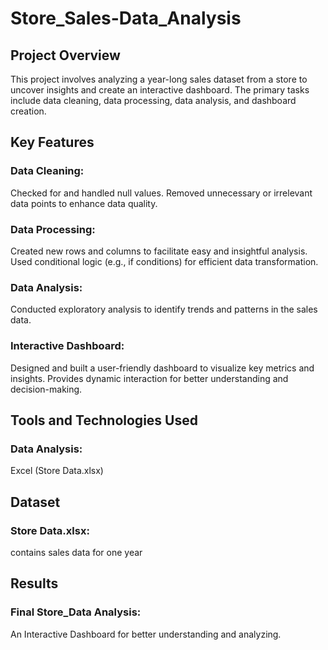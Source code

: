 # Store_Sales-Data_Analysis

## Project Overview
This project involves analyzing a year-long sales dataset from a store to uncover insights and create an interactive dashboard. The primary tasks include data cleaning, data processing, data analysis, and dashboard creation.

## Key Features

### Data Cleaning:
Checked for and handled null values.
Removed unnecessary or irrelevant data points to enhance data quality.

### Data Processing:
Created new rows and columns to facilitate easy and insightful analysis.
Used conditional logic (e.g., if conditions) for efficient data transformation.

### Data Analysis:
Conducted exploratory analysis to identify trends and patterns in the sales data.

### Interactive Dashboard:
Designed and built a user-friendly dashboard to visualize key metrics and insights.
Provides dynamic interaction for better understanding and decision-making.

## Tools and Technologies Used
### Data Analysis:
Excel (Store Data.xlsx)

## Dataset
 ### Store Data.xlsx:
 contains sales data for one year

## Results
### Final Store_Data Analysis:
 An Interactive Dashboard for better understanding and analyzing.

